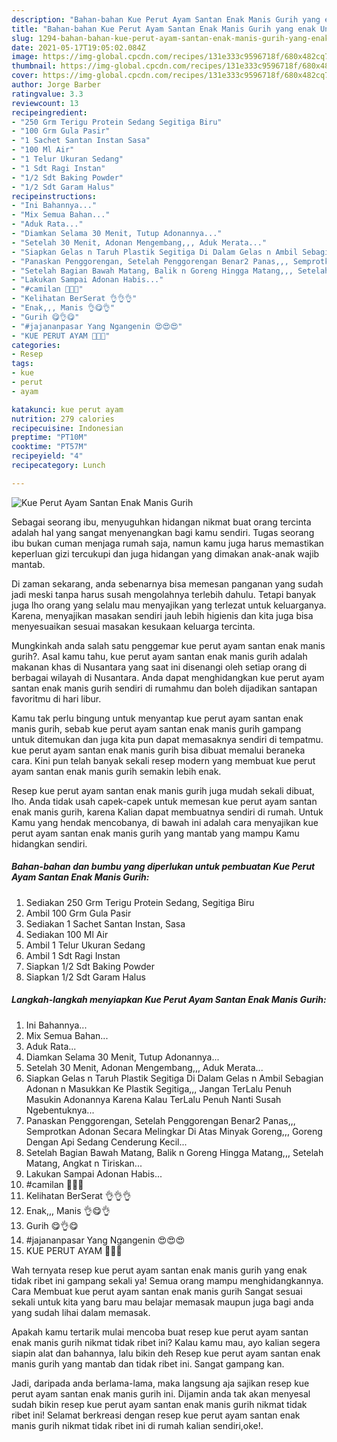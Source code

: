```yaml
---
description: "Bahan-bahan Kue Perut Ayam Santan Enak Manis Gurih yang enak Untuk Jualan"
title: "Bahan-bahan Kue Perut Ayam Santan Enak Manis Gurih yang enak Untuk Jualan"
slug: 1294-bahan-bahan-kue-perut-ayam-santan-enak-manis-gurih-yang-enak-untuk-jualan
date: 2021-05-17T19:05:02.084Z
image: https://img-global.cpcdn.com/recipes/131e333c9596718f/680x482cq70/kue-perut-ayam-santan-enak-manis-gurih-foto-resep-utama.jpg
thumbnail: https://img-global.cpcdn.com/recipes/131e333c9596718f/680x482cq70/kue-perut-ayam-santan-enak-manis-gurih-foto-resep-utama.jpg
cover: https://img-global.cpcdn.com/recipes/131e333c9596718f/680x482cq70/kue-perut-ayam-santan-enak-manis-gurih-foto-resep-utama.jpg
author: Jorge Barber
ratingvalue: 3.3
reviewcount: 13
recipeingredient:
- "250 Grm Terigu Protein Sedang Segitiga Biru"
- "100 Grm Gula Pasir"
- "1 Sachet Santan Instan Sasa"
- "100 Ml Air"
- "1 Telur Ukuran Sedang"
- "1 Sdt Ragi Instan"
- "1/2 Sdt Baking Powder"
- "1/2 Sdt Garam Halus"
recipeinstructions:
- "Ini Bahannya..."
- "Mix Semua Bahan..."
- "Aduk Rata..."
- "Diamkan Selama 30 Menit, Tutup Adonannya..."
- "Setelah 30 Menit, Adonan Mengembang,,, Aduk Merata..."
- "Siapkan Gelas n Taruh Plastik Segitiga Di Dalam Gelas n Ambil Sebagian Adonan n Masukkan Ke Plastik Segitiga,,, Jangan TerLalu Penuh Masukin Adonannya Karena Kalau TerLalu Penuh Nanti Susah Ngebentuknya..."
- "Panaskan Penggorengan, Setelah Penggorengan Benar2 Panas,,, Semprotkan Adonan Secara Melingkar Di Atas Minyak Goreng,,, Goreng Dengan Api Sedang Cenderung Kecil..."
- "Setelah Bagian Bawah Matang, Balik n Goreng Hingga Matang,,, Setelah Matang, Angkat n Tiriskan..."
- "Lakukan Sampai Adonan Habis..."
- "#camilan 🐔🐔🐔"
- "Kelihatan BerSerat 👌👌👌"
- "Enak,,, Manis 👌😋👌"
- "Gurih 😋👌😋"
- "#jajananpasar Yang Ngangenin 😍😍😍"
- "KUE PERUT AYAM 💛💛💛"
categories:
- Resep
tags:
- kue
- perut
- ayam

katakunci: kue perut ayam 
nutrition: 279 calories
recipecuisine: Indonesian
preptime: "PT10M"
cooktime: "PT57M"
recipeyield: "4"
recipecategory: Lunch

---
```



![Kue Perut Ayam Santan Enak Manis Gurih](https://img-global.cpcdn.com/recipes/131e333c9596718f/680x482cq70/kue-perut-ayam-santan-enak-manis-gurih-foto-resep-utama.jpg)

Sebagai seorang ibu, menyuguhkan hidangan nikmat buat orang tercinta adalah hal yang sangat menyenangkan bagi kamu sendiri. Tugas seorang ibu bukan cuman menjaga rumah saja, namun kamu juga harus memastikan keperluan gizi tercukupi dan juga hidangan yang dimakan anak-anak wajib mantab.

Di zaman  sekarang, anda sebenarnya bisa memesan panganan yang sudah jadi meski tanpa harus susah mengolahnya terlebih dahulu. Tetapi banyak juga lho orang yang selalu mau menyajikan yang terlezat untuk keluarganya. Karena, menyajikan masakan sendiri jauh lebih higienis dan kita juga bisa menyesuaikan sesuai masakan kesukaan keluarga tercinta. 



Mungkinkah anda salah satu penggemar kue perut ayam santan enak manis gurih?. Asal kamu tahu, kue perut ayam santan enak manis gurih adalah makanan khas di Nusantara yang saat ini disenangi oleh setiap orang di berbagai wilayah di Nusantara. Anda dapat menghidangkan kue perut ayam santan enak manis gurih sendiri di rumahmu dan boleh dijadikan santapan favoritmu di hari libur.

Kamu tak perlu bingung untuk menyantap kue perut ayam santan enak manis gurih, sebab kue perut ayam santan enak manis gurih gampang untuk ditemukan dan juga kita pun dapat memasaknya sendiri di tempatmu. kue perut ayam santan enak manis gurih bisa dibuat memalui beraneka cara. Kini pun telah banyak sekali resep modern yang membuat kue perut ayam santan enak manis gurih semakin lebih enak.

Resep kue perut ayam santan enak manis gurih juga mudah sekali dibuat, lho. Anda tidak usah capek-capek untuk memesan kue perut ayam santan enak manis gurih, karena Kalian dapat membuatnya sendiri di rumah. Untuk Kamu yang hendak mencobanya, di bawah ini adalah cara menyajikan kue perut ayam santan enak manis gurih yang mantab yang mampu Kamu hidangkan sendiri.

<!--inarticleads1-->

##### Bahan-bahan dan bumbu yang diperlukan untuk pembuatan Kue Perut Ayam Santan Enak Manis Gurih:

1. Sediakan 250 Grm Terigu Protein Sedang, Segitiga Biru
1. Ambil 100 Grm Gula Pasir
1. Sediakan 1 Sachet Santan Instan, Sasa
1. Sediakan 100 Ml Air
1. Ambil 1 Telur Ukuran Sedang
1. Ambil 1 Sdt Ragi Instan
1. Siapkan 1/2 Sdt Baking Powder
1. Siapkan 1/2 Sdt Garam Halus




<!--inarticleads2-->

##### Langkah-langkah menyiapkan Kue Perut Ayam Santan Enak Manis Gurih:

1. Ini Bahannya...
1. Mix Semua Bahan...
1. Aduk Rata...
1. Diamkan Selama 30 Menit, Tutup Adonannya...
1. Setelah 30 Menit, Adonan Mengembang,,, Aduk Merata...
1. Siapkan Gelas n Taruh Plastik Segitiga Di Dalam Gelas n Ambil Sebagian Adonan n Masukkan Ke Plastik Segitiga,,, Jangan TerLalu Penuh Masukin Adonannya Karena Kalau TerLalu Penuh Nanti Susah Ngebentuknya...
1. Panaskan Penggorengan, Setelah Penggorengan Benar2 Panas,,, Semprotkan Adonan Secara Melingkar Di Atas Minyak Goreng,,, Goreng Dengan Api Sedang Cenderung Kecil...
1. Setelah Bagian Bawah Matang, Balik n Goreng Hingga Matang,,, Setelah Matang, Angkat n Tiriskan...
1. Lakukan Sampai Adonan Habis...
1. #camilan 🐔🐔🐔
1. Kelihatan BerSerat 👌👌👌
1. Enak,,, Manis 👌😋👌
1. Gurih 😋👌😋
1. #jajananpasar Yang Ngangenin 😍😍😍
1. KUE PERUT AYAM 💛💛💛




Wah ternyata resep kue perut ayam santan enak manis gurih yang enak tidak ribet ini gampang sekali ya! Semua orang mampu menghidangkannya. Cara Membuat kue perut ayam santan enak manis gurih Sangat sesuai sekali untuk kita yang baru mau belajar memasak maupun juga bagi anda yang sudah lihai dalam memasak.

Apakah kamu tertarik mulai mencoba buat resep kue perut ayam santan enak manis gurih nikmat tidak ribet ini? Kalau kamu mau, ayo kalian segera siapin alat dan bahannya, lalu bikin deh Resep kue perut ayam santan enak manis gurih yang mantab dan tidak ribet ini. Sangat gampang kan. 

Jadi, daripada anda berlama-lama, maka langsung aja sajikan resep kue perut ayam santan enak manis gurih ini. Dijamin anda tak akan menyesal sudah bikin resep kue perut ayam santan enak manis gurih nikmat tidak ribet ini! Selamat berkreasi dengan resep kue perut ayam santan enak manis gurih nikmat tidak ribet ini di rumah kalian sendiri,oke!.

